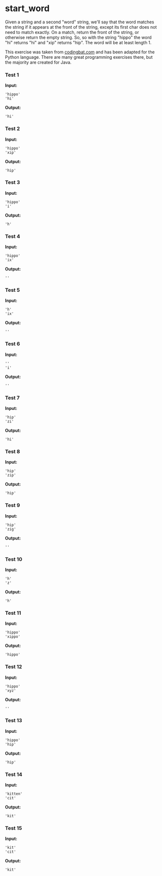 # start_word





Given a string and a second "word" string, we'll say that the word matches the string if it appears at the front of the string, except its first char does not need to match exactly. On a match, return the front of the string, or otherwise return the empty string. So, so with the string "hippo" the word "hi" returns "hi" and "xip" returns "hip". The word will be at least length 1.

This exercise was taken from [codingbat.com](https://codingbat.com/prob/p141494) and has been adapted for the Python language. There are many great programming exercises there, but the majority are created for Java.






### Test 1
**Input:**
```
'hippo'
'hi'
```
**Output:**
```
'hi'
```
### Test 2
**Input:**
```
'hippo'
'xip'
```
**Output:**
```
'hip'
```
### Test 3
**Input:**
```
'hippo'
'i'
```
**Output:**
```
'h'
```
### Test 4
**Input:**
```
'hippo'
'ix'
```
**Output:**
```
''
```
### Test 5
**Input:**
```
'h'
'ix'
```
**Output:**
```
''
```
### Test 6
**Input:**
```
''
'i'
```
**Output:**
```
''
```
### Test 7
**Input:**
```
'hip'
'zi'
```
**Output:**
```
'hi'
```
### Test 8
**Input:**
```
'hip'
'zip'
```
**Output:**
```
'hip'
```
### Test 9
**Input:**
```
'hip'
'zig'
```
**Output:**
```
''
```
### Test 10
**Input:**
```
'h'
'z'
```
**Output:**
```
'h'
```
### Test 11
**Input:**
```
'hippo'
'xippo'
```
**Output:**
```
'hippo'
```
### Test 12
**Input:**
```
'hippo'
'xyz'
```
**Output:**
```
''
```
### Test 13
**Input:**
```
'hippo'
'hip'
```
**Output:**
```
'hip'
```
### Test 14
**Input:**
```
'kitten'
'cit'
```
**Output:**
```
'kit'
```
### Test 15
**Input:**
```
'kit'
'cit'
```
**Output:**
```
'kit'
```

